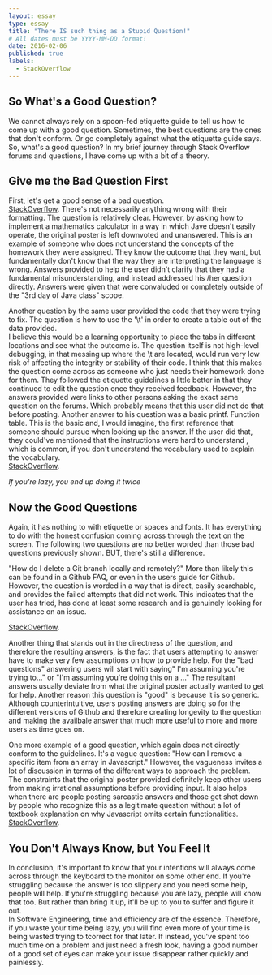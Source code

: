 ```yaml
---
layout: essay
type: essay
title: "There IS such thing as a Stupid Question!"
# All dates must be YYYY-MM-DD format!
date: 2016-02-06
published: true
labels:
  - StackOverflow
---
```


## So What's a Good Question?

We cannot always rely on a spoon-fed etiquette guide to tell us how to come up with a good question.  Sometimes, the best questions are the ones that don't conform.  Or go completely against what the etiquette guide says.  So, what's a good question?  In my brief journey through Stack Overflow forums and questions, I have come up with a bit of a theory.

## Give me the Bad Question First

  First, let's get a good sense of a bad question.  
[StackOverflow](https://stackoverflow.com/questions/46604121/java-calculating-when-operator-is-a-variable).
There's not necessarily anything wrong with their formatting.  The question is relatively clear.  However, by asking how to implement a mathematics calculator in a way in which Jave doesn't easily operate, the original poster is left downvoted and unanswered.  This is an example of someone who does not understand the concepts of the homework they were assigned.  They know the outcome that they want, but fundamentally don't know that the way they are interpreting the language is wrong.  Answers provided to help the user didn't clarify that they had a fundamental misunderstanding, and instead addressed his /her question directly.  Answers were given that were convaluded or completely outside of the "3rd day of Java class" scope.

  Another question by the same user provided the code that they were trying to fix.  The question is how to use the '\t' in order to create a table out of the data provided.  
I believe this would be a learning opportunity to place the tabs in different locations and see what the outcome is.  The question itself is not high-level debugging, in that messing up where the \t are located, would run very low risk of affecting the integrity or stability of their code.  I think that this makes the question come across as someone who just needs their homework done for them.  They followed the etiquette guidelines a little better in that they continued to edit the question once they received feedback.  However, the answers provided were links to other persons asking the exact same question on the forums.  Which probably means that this user did not do that before posting.  Another answer to his question was a basic printf. Function table.  This is the basic and, I would imagine, the first reference that someone should pursue when looking up the answer.  If the user did that, they could've mentioned that the instructions were hard to understand , which is common, if you don't understand the vocabulary used to explain the vocabulary.  
[StackOverflow](https://stackoverflow.com/questions/47053530/java-how-to-use-t-in-my-example).

*If you're lazy, you end up doing it twice*

## Now the Good Questions

  Again, it has nothing to with etiquette or spaces and fonts.  It has everything to do with the honest confusion coming across through the text on the screen.  The following two questions are no better worded than those bad questions previously shown.  BUT, there's still a difference.  

  "How do I delete a Git branch locally and remotely?"  More than likely this can be found in a Github FAQ, or even in the users guide for Github. However, the question is worded in a way that is direct, easily searchable, and provides the failed attempts that did not work.  This indicates that the user has tried, has done at least some research and is genuinely looking for assistance on an issue.  

[StackOverflow](https://stackoverflow.com/questions/2003505/how-do-i-delete-a-git-branch-locally-and-remotely).

  Another thing that stands out in the directness of the question, and therefore the resulting answers, is the fact that users attempting to answer have to make very few assumptions on how to provide help.  For the "bad questions" answering users will start with saying" I'm assuming you're trying to…" or "I'm assuming you're doing this on a …"  The resultant answers usually deviate from what the original poster actually wanted to get for help.  Another reason this question is "good" is because it is so generic.  Although counterintuitive, users posting answers are doing so for the different versions of Github and therefore creating longevity to the question and making the availbale answer that much more useful to more and more users as time goes on.  

  One more example of a good question, which again does not directly conform to the guidelines.  It's a vague question: "How can I remove a specific item from an array in Javascript."  However, the vagueness invites a lot of discussion in terms of the different ways to approach the problem.  The constraints that the original poster provided definitely keep other users from making irrational assumptions before providing input.  It also helps when there are people posting sarcastic answers and those get shot down by people who recognize this as a legitimate question without a lot of textbook explanation on why Javascript omits certain functionalities.   
[StackOverflow](https://stackoverflow.com/questions/5767325/how-can-i-remove-a-specific-item-from-an-array-in-javascript).

## You Don't Always Know, but You Feel It

  In conclusion, it's important to know that your intentions will always come across through the keyboard to the monitor on some other end.  If you're struggling because the answer is too slippery and you need some help, people will help.  If you're struggling because you are lazy, people will know that too.  But rather than bring it up, it'll be up to you to suffer and figure it out.  
  In Software Engineering, time and efficiency are of the essence.  Therefore, if you waste your time being lazy, you will find even more of your time is being wasted trying to tcorrect for that later.  If instead, you've spent too much time on a problem and just need a fresh look, having a good number of a good set of eyes can make your issue disappear rather quickly and painlessly.  
